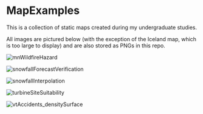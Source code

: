 # MapExamples
This is a collection of static maps created during my undergraduate studies.

All images are pictured below (with the exception of the Iceland map, which is too large to display) and are also stored as PNGs in this repo.

![mnWildfireHazard](https://user-images.githubusercontent.com/97996027/158724673-bd14dffa-b348-4e9d-8466-f998e5b30e3e.png)

![snowfallForecastVerification](https://user-images.githubusercontent.com/97996027/158722884-e4f3929f-aa2e-4b1f-a020-f73cba233a51.png)

![snowfallInterpolation](https://user-images.githubusercontent.com/97996027/158722895-f2cf8ee2-42b3-4a39-9fca-fc12ff22c4fb.png)

![turbineSiteSuitability](https://user-images.githubusercontent.com/97996027/158722910-3f4dd2c4-b57f-4cc0-84f8-1b7bee7da66b.png)

![vtAccidents_densitySurface](https://user-images.githubusercontent.com/97996027/158722776-c9d3cef9-f8ea-4471-82eb-7fdf3f9551f2.png)
